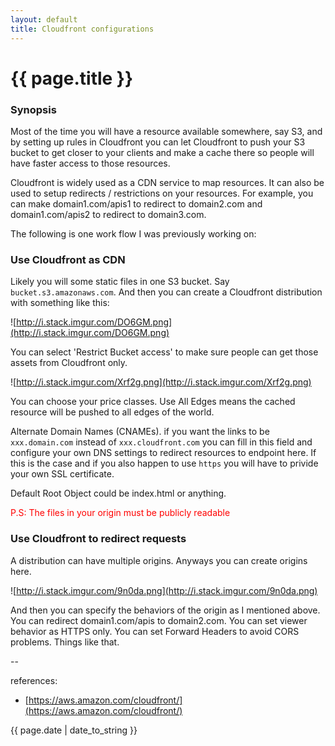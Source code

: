 ```yaml
---
layout: default
title: Cloudfront configurations
---
```

# {{ page.title }}

### Synopsis

Most of the time you will have a resource available somewhere, say S3, and by setting up rules in Cloudfront you can let Cloudfront to push your S3 bucket to get closer to your clients and make a cache there so people will have faster access to those resources.

Cloudfront is widely used as a CDN service to map resources.  It can also be used to setup redirects / restrictions on your resources.  For example, you can make domain1.com/apis1 to redirect to domain2.com and domain1.com/apis2 to redirect to domain3.com. 

The following is one work flow I was previously working on:

### Use Cloudfront as CDN

Likely you will some static files in one S3 bucket. Say `bucket.s3.amazonaws.com`. And then you can create a Cloudfront distribution with something like this:

![http://i.stack.imgur.com/DO6GM.png](http://i.stack.imgur.com/DO6GM.png)

You can select 'Restrict Bucket access' to make sure people can get those assets from Cloudfront only. 

![http://i.stack.imgur.com/Xrf2g.png](http://i.stack.imgur.com/Xrf2g.png)

You can choose your price classes. Use All Edges means the cached resource will be pushed to all edges of the world. 

Alternate Domain Names (CNAMEs).  if you want the links to be `xxx.domain.com` instead of `xxx.cloudfront.com` you can fill in this field and configure your own DNS settings to redirect resources to endpoint here.  If this is the case and if you also happen to use `https` you will have to privide your own SSL certificate. 

Default Root Object could be index.html or anything. 

<font color='red'>P.S: The files in your origin must be publicly readable</font>

### Use Cloudfront to redirect requests

A distribution can have multiple origins. Anyways you can create origins here. 

![http://i.stack.imgur.com/9n0da.png](http://i.stack.imgur.com/9n0da.png)

And then you can specify the behaviors of the origin as I mentioned above. You can redirect domain1.com/apis to domain2.com. You can set viewer behavior as HTTPS only. You can set Forward Headers to avoid CORS problems.  Things like that.

--

references:

* [https://aws.amazon.com/cloudfront/](https://aws.amazon.com/cloudfront/)

{{ page.date | date_to_string }}
